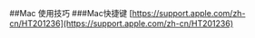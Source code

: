 ##Mac 使用技巧
###Mac快捷键
[https://support.apple.com/zh-cn/HT201236](https://support.apple.com/zh-cn/HT201236)
